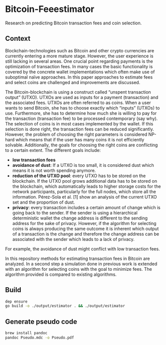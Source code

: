 # Bitcoin-Feeestimator

Research on predicting Bitcoin transaction fees and coin selection.

## Context

Blockchain-technologies such as Bitcoin and other crypto currencies are currently entering a more mature stage. However, the user experience is still lacking in several areas. One crucial point regarding payments is the optimization of transaction fees. In many cases the basic functionality is covered by the concrete wallet implementations which often make use of suboptimal naïve approaches. In this paper approaches to estimate fees and select coins are challenged and improvements are discussed.

The Bitcoin-blockchain is using a construct called “unspent transaction output” (UTXO). UTXOs are used as inputs for a payment (transaction) and the associated fees. UTXOs are often referred to as coins. When a user wants to send Bitcoin, she has to choose exactly which “inputs” (UTXOs) to use. Furthermore, she has to determine how much she is willing to pay for the transaction (transaction fee) to be processed contemporary (say why). The selection of coins is in most cases implemented by the wallet. If this selection is done right, the transaction fees can be reduced significantly. However, the problem of choosing the right parameters is considered NP-hard which means that if the user has many coins it is not efficiently solvable. Additionally, the goals for choosing the right coins are conflicting to a certain extent. The different goals include:

- **low transaction fees**
- **avoidance of dust**: If a UTXO is too small, it is considered dust which means it is not worth spending anymore.
- **reduction of the UTXO pool**: every UTXO has to be stored on the blockchain. If the UTXO pool grows additional data has to be stored on the blockchain, which automatically leads to higher storage costs for the network participants, particularly for the full nodes, which store all the information. Pérez-Sola et al. [1] show an analysis of the current UTXO set and the proportion of dust.
- **privacy**: every transaction includes a certain amount of change which is going back to the sender. If the sender is using a hierarchical deterministic wallet the change address is different to the sending address for the sake of privacy. However, if the algorithm for selecting coins is always producing the same outcome it is inherent which output of a transaction is the change and therefore the change address can be associated with the sender which leads to a lack of privacy.

For example, the avoidance of dust might conflict with low transaction fees.

In this repository methods for estimating transaction fees in Bitcoin are analyzed. In a second step a simulation done in previous work is extended with an algorithm for selecting coins with the goal to minimize fees. The algorithm provided is compared to existing algorithms.

## Build

```bash
dep ensure
go build -o ./output/estimator . && ./output/estimator
```

## Generate pseudo code

```bash
brew install pandoc
pandoc Pseudo.mdc -o Pseudo.pdf
```
